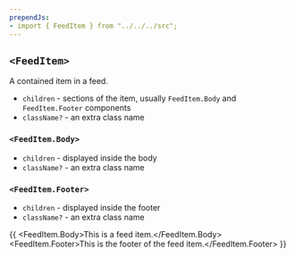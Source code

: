 ```yaml
---
prependJs:
- import { FeedItem } from "../../../src";
---
```


## `<FeedItem>`

A contained item in a feed.

* `children` - sections of the item, usually `FeedItem.Body` and `FeedItem.Footer` components
* `className?` - an extra class name

### `<FeedItem.Body>`

* `children` - displayed inside the body
* `className?` - an extra class name

### `<FeedItem.Footer>`

* `children` - displayed inside the footer
* `className?` - an extra class name

{{
  <FeedItem>
    <FeedItem.Body>This is a feed item.</FeedItem.Body>
    <FeedItem.Footer>This is the footer of the feed item.</FeedItem.Footer>
  </FeedItem>
}}
